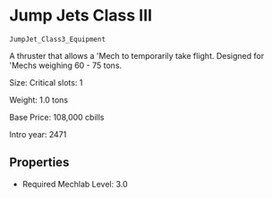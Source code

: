 # Jump Jets Class III

`JumpJet_Class3_Equipment`

A thruster that allows a 'Mech to temporarily take flight.  Designed for 'Mechs weighing 60 - 75 tons.

Size: Critical slots: 1

Weight: 1.0 tons

Base Price: 108,000 cbills

Intro year: 2471

## Properties
* Required Mechlab Level: 3.0 
